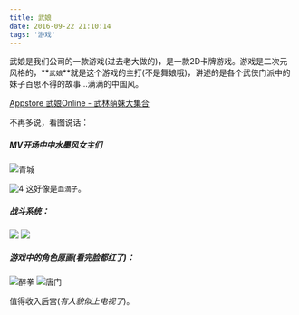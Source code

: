 ```yaml
---
title: 武娘
date: 2016-09-22 21:10:14
tags: '游戏'
---
```


武娘是我们公司的一款游戏(过去老大做的)，是一款2D卡牌游戏。游戏是二次元风格的，**`武娘`**就是这个游戏的主打(不是舞娘哦)，讲述的是各个武侠门派中的妹子百思不得的故事...满满的中国风。

<!-- more -->

[Appstore 武娘Online - 武林萌妹大集合][1]

不再多说，看图说话：

##### MV开场中中水墨风女主们
![青城][2]

![4][4]
这好像是`血滴子`。

##### 战斗系统：
![][7]
![][8]

##### 游戏中的角色原画(看完脸都红了)：
![醉拳][5]
![唐门][6]

值得收入后宫(_有人貌似上电视了_)。




[1]:"https://itunes.apple.com/cn/app/id1130662582"  "appstore 武娘"
[2]:http://odwqhkr5j.bkt.clouddn.com/IMG_1595.PNG "青城"
[3]:http://odwqhkr5j.bkt.clouddn.com/IMG_1591.PNG 
[4]:http://odwqhkr5j.bkt.clouddn.com/IMG_1594.PNG
[5]:http://odwqhkr5j.bkt.clouddn.com/IMG_1601.PNG
[6]:http://odwqhkr5j.bkt.clouddn.com/IMG_1612.PNG
[7]:http://odwqhkr5j.bkt.clouddn.com/IMG_1608.PNG
[8]:http://odwqhkr5j.bkt.clouddn.com/IMG_1611.PNG